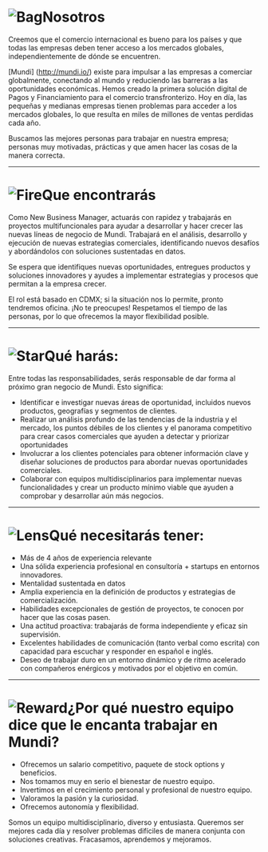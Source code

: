 # ![Bag](/icons/bag.svg 'Bag')Nosotros
Creemos que el comercio internacional es bueno para los países y que todas las empresas deben tener acceso a los mercados globales, independientemente de dónde se encuentren.

[Mundi] (http://mundi.io/) existe para impulsar a las empresas a comerciar globalmente, conectando al mundo y reduciendo las barreras a las oportunidades económicas. Hemos creado la primera solución digital de Pagos y Financiamiento para el comercio transfronterizo. Hoy en día, las pequeñas y medianas empresas tienen problemas para acceder a los mercados globales, lo que resulta en miles de millones de ventas perdidas cada año.

Buscamos las mejores personas para trabajar en nuestra empresa; personas muy motivadas, prácticas y que amen hacer las cosas de la manera correcta.

---

# ![Fire](/icons/fire.svg 'Fire')Que encontrarás
Como New Business Manager, actuarás con rapidez y trabajarás en proyectos multifuncionales para ayudar a desarrollar y hacer crecer las nuevas líneas de negocio de Mundi. Trabajará en el análisis, desarrollo y ejecución de nuevas estrategias comerciales, identificando nuevos desafíos y abordándolos con soluciones sustentadas en datos.

Se espera que identifiques nuevas oportunidades, entregues productos y soluciones innovadores y ayudes a implementar estrategias y procesos que permitan a la empresa crecer.

El rol está basado en CDMX; si la situación nos lo permite, pronto tendremos oficina. ¡No te preocupes! Respetamos el tiempo de las personas, por lo que ofrecemos la mayor flexibilidad posible.

---

# ![Star](/icons/star.svg 'Star')Qué harás:
Entre todas las responsabilidades, serás responsable de dar forma al próximo gran negocio de Mundi. Esto significa:

* Identificar e investigar nuevas áreas de oportunidad, incluidos nuevos productos, geografías y segmentos de clientes.
* Realizar un análisis profundo de las tendencias de la industria y el mercado, los puntos débiles de los clientes y el panorama competitivo para crear casos comerciales que ayuden a detectar y priorizar oportunidades
* Involucrar a los clientes potenciales para obtener información clave y diseñar soluciones de productos para abordar nuevas oportunidades comerciales.
* Colaborar con equipos multidisciplinarios para implementar nuevas funcionalidades y crear un producto mínimo viable que ayuden a comprobar y desarrollar aún más negocios.

---

# ![Lens](/icons/lens.svg 'Lens')Qué necesitarás tener:
* Más de 4 años de experiencia relevante
* Una sólida experiencia profesional en consultoría + startups en entornos innovadores.
* Mentalidad sustentada en datos
* Amplia experiencia en la definición de productos y estrategias de comercialización.
* Habilidades excepcionales de gestión de proyectos, te conocen por hacer que las cosas pasen.
* Una actitud proactiva: trabajarás de forma independiente y eficaz sin supervisión.
* Excelentes habilidades de comunicación (tanto verbal como escrita) con capacidad para escuchar y responder en español e inglés.
* Deseo de trabajar duro en un entorno dinámico y de ritmo acelerado con compañeros enérgicos y motivados por el objetivo en común.

---

# ![Reward](/icons/reward.svg 'Reward')¿Por qué nuestro equipo dice que le encanta trabajar en Mundi?
* Ofrecemos un salario competitivo, paquete de stock options y beneficios.
* Nos tomamos muy en serio el bienestar de nuestro equipo.
* Invertimos en el crecimiento personal y profesional de nuestro equipo.
* Valoramos la pasión y la curiosidad.
* Ofrecemos autonomía y flexibilidad.

Somos un equipo multidisciplinario, diverso y entusiasta. Queremos ser mejores cada día y resolver problemas difíciles de manera conjunta con soluciones creativas. Fracasamos, aprendemos y mejoramos.
